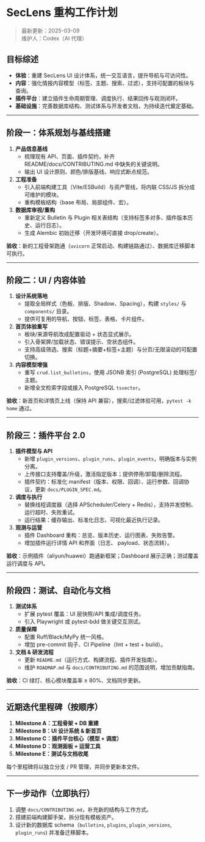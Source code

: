 # SecLens 重构工作计划

> 最新更新：2025-03-09  
> 维护人：Codex（AI 代理）

## 目标综述
- **体验**：重建 SecLens UI 设计体系，统一交互语言，提升导航与可访问性。
- **内容**：强化情报内容模型（标签、主题、搜索、过滤），支持可配置的板块与查询。
- **插件平台**：建立插件生命周期管理、调度执行、结果回传与观测闭环。
- **基础设施**：完善数据库结构、测试体系与开发者文档，为持续迭代奠定基础。

---

## 阶段一：体系规划与基线搭建
1. **产品信息基线**
   - 梳理现有 API、页面、插件契约，补齐 README/docs/CONTRIBUTING.md 中缺失的关键说明。
   - 输出 UI 设计原则、颜色/排版基线、响应式断点规范。
2. **工程准备**
   - 引入前端构建工具（Vite/ESBuild）与资产管线，将内联 CSS/JS 拆分成可维护的模块。
   - 重构模板结构（base 布局、局部组件、宏）。
3. **数据库审视/重构**
   - 重新定义 Bulletin 与 Plugin 相关表结构（支持标签多对多、插件版本历史、运行日志）。
   - 生成 Alembic 初始迁移（开发环境可直接 drop/create）。

**验收**：新的工程骨架跑通（`uvicorn` 正常启动、构建链路通过）、数据库迁移脚本可执行。

---

## 阶段二：UI / 内容体验
1. **设计系统落地**
   - 提取全局样式（色板、排版、Shadow、Spacing），构建 `styles/` 与 `components/` 目录。
   - 提供可复用的导航、按钮、标签、表格、卡片组件。
2. **首页体验重写**
   - 板块/来源导航改成配置驱动 + 状态显式展示。
   - 引入骨架屏/加载状态、错误提示、空状态组件。
   - 支持高级筛选、搜索（标题+摘要+标签+主题）与分页/无限滚动的可配置切换。
3. **内容模型增强**
   - 重写 `crud.list_bulletins`，使用 JSONB 索引 (PostgreSQL) 处理标签/主题。
   - 新增全文检索字段或接入 PostgreSQL `tsvector`。

**验收**：新首页和详情页上线（保持 API 兼容），搜索/过滤体验可用，`pytest -k home` 通过。

---

## 阶段三：插件平台 2.0
1. **插件模型与 API**
   - 新增 `plugin_versions`、`plugin_runs`、`plugin_events`，明确版本与实例分离。
   - 上传接口支持覆盖/升级，激活指定版本；提供停用/卸载/删除流程。
   - 插件契约：标准化 manifest（版本、权限、回调）、运行参数、回调协议，更新 `docs/PLUGIN_SPEC.md`。
2. **调度与执行**
   - 替换线程调度器（选择 APScheduler/Celery + Redis），支持并发控制、运行超时、失败重试。
   - 运行结果：缓存输出、标准化日志、可视化最近执行记录。
3. **观测与运营**
   - 插件 Dashboard 重构：总览、版本历史、运行图表、失败告警。
   - 增加插件运行详情 API 和界面（日志、 payload、状态流转）。

**验收**：示例插件（aliyun/huawei）跑通新框架；Dashboard 展示正确；测试覆盖运行调度与 API。

---

## 阶段四：测试、自动化与文档
1. **测试体系**
   - 扩展 pytest 覆盖：UI 层快照/API 集成/调度任务。
   - 引入 Playwright 或 pytest-bdd 做关键交互测试。
2. **质量保障**
   - 配置 Ruff/Black/MyPy 统一风格。
   - 增加 pre-commit 钩子、CI Pipeline（lint + test + build）。
3. **文档 & 研发流程**
   - 更新 `README.md`（运行方式、构建流程、插件开发指南）。
   - 维护 `ROADMAP.md` 与 `docs/CONTRIBUTING.md` 的范围说明，增加贡献指南。

**验收**：CI 绿灯、核心模块覆盖率 ≥ 80%、文档同步更新。

---

## 近期迭代里程碑（按顺序）
1. **Milestone A：工程骨架 + DB 重建**
2. **Milestone B：UI 设计系统 & 新首页**
3. **Milestone C：插件平台核心（模型 + 调度）**
4. **Milestone D：观测面板 + 运营工具**
5. **Milestone E：测试与文档收尾**

每个里程碑将以独立分支 / PR 管理，并同步更新本文件。

---

## 下一步动作（立即执行）
1. 调整 `docs/CONTRIBUTING.md`，补充新的结构与工作方式。
2. 搭建前端构建脚手架，拆分现有模板资产。
3. 设计新的数据库 schema（`bulletins`, `plugins`, `plugin_versions`, `plugin_runs`) 并准备迁移脚本。
